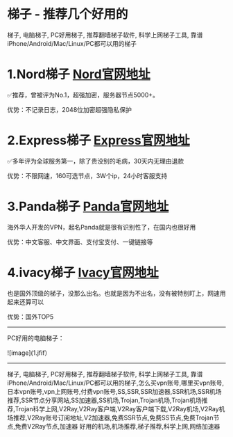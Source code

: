 # 梯子 - 推荐几个好用的
梯子, 电脑梯子, PC好用梯子, 推荐翻墙梯子软件, 科学上网梯子工具, 靠谱iPhone/Android/Mac/Linux/PC都可以用的梯子

# 1.Nord梯子   [Nord官网地址](https://go.nordlocker.net/aff_c?offer_id=15&aff_id=38201&url_id=6063&aff_sub=github&aff_click_id=tiziabc2)
✅推荐，曾被评为No.1，超强加密，服务器节点5000+。

优势：不记录日志，2048位加密超强隐私保护

# 2.Express梯子 [Express官网地址](https://www.xvbelink.com/?a_fid=tizi_vpn&chan=github&data1=tiziabc2)
✅多年评为全球服务第一，除了贵没别的毛病，30天内无理由退款

优势：不限网速，160可选节点，3W个ip，24小时客服支持

# 3.Panda梯子 [Panda官网地址](https://pandavpnpro.com/r/22216799)
海外华人开发的VPN，起名Panda就是很有识别性了，在国内也很好用

优势：中文客服、中文界面、支付宝支付、一键链接等

# 4.ivacy梯子 [Ivacy官网地址](https://www.ivacykodi.com/easter-deal-2020/?aff=91814&data1=github&data2=tiziabc2)
也是国外顶级的梯子，没那么出名。也就是因为不出名，没有被特别盯上，网速用起来还算可以

优势：国外TOP5

---

PC好用的电脑梯子：

![image](1.jfif）

---

梯子, 电脑梯子, PC好用梯子, 推荐翻墙梯子软件, 科学上网梯子工具, 靠谱iPhone/Android/Mac/Linux/PC都可以用的梯子,怎么买vpn账号,哪里买vpn账号,日本vpn账号,vpn上网账号,付费vpn账号,SS,SSR,SSR加速器,SSR机场,SSR机场推荐,SSR节点分享网站,SS加速器,SS机场,Trojan,Trojan机场,Trojan机场推荐,Trojan科学上网,V2Ray,V2Ray客户端,V2Ray客户端下载,V2Ray机场,V2Ray机场推荐,V2Ray账号订阅地址,V2加速器,免费SSR节点,免费SS节点,免费Trojan节点,免费V2Ray节点,加速器 好用的机场,机场推荐,梯子推荐,科学上网,网络加速器 
